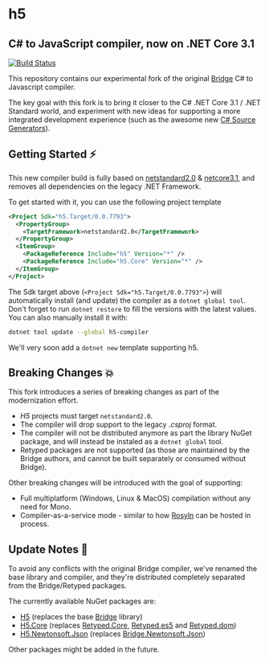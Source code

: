 #  h5

## C# to JavaScript compiler, now on .NET Core 3.1 

[![Build Status](https://dev.azure.com/curiosity-ai/mosaik/_apis/build/status/h5-compiler?branchName=master)](https://dev.azure.com/curiosity-ai/mosaik/_build/latest?definitionId=38&branchName=master)

This repository contains our experimental fork of the original [Bridge](https://github.com/bridgedotnet/bridge) C# to Javascript compiler.

The key goal with this fork is to bring it closer to the C# .NET Core 3.1 / .NET Standard world, and experiment with new ideas for supporting a more integrated development experience (such as the awesome new [C# Source Generators](https://devblogs.microsoft.com/dotnet/introducing-c-source-generators/)).

##  Getting Started ⚡

This new compiler build is fully based on [netstandard2.0](https://github.com/curiosity-ai/h5/blob/master/H5/H5/H5.csproj) & [netcore3.1](https://github.com/curiosity-ai/h5/blob/master/H5/Compiler/Builder/H5.Builder.csproj), and removes all dependencies on the legacy .NET Framework.

To get started with it, you can use the following project template  

````xml
<Project Sdk="h5.Target/0.0.7793">
  <PropertyGroup>
    <TargetFramework>netstandard2.0</TargetFramework>
  </PropertyGroup>
  <ItemGroup>
    <PackageReference Include="h5" Version="*" />
    <PackageReference Include="h5.Core" Version="*" />
  </ItemGroup>
</Project>
````

The Sdk target above (``<Project Sdk="h5.Target/0.0.7793">``) will automatically install (and update) the compiler as a ``dotnet global tool``. Don't forget to run ``dotnet restore`` to fill the versions with the latest values. You can also manually install it with:

````bash
dotnet tool update --global h5-compiler
````

We'll very soon add a `dotnet new` template supporting h5.

##  Breaking Changes 💥

This fork introduces a series of breaking changes as part of the modernization effort. 
- *H5* projects must target ``netstandard2.0``.
- The compiler will drop support to the legacy *.csproj* format.
- The compiler will not be distributed anymore as part the library NuGet package, and will instead be instaled as a ``dotnet global`` tool.
- Retyped packages are not supported (as those are maintained by the Bridge authors, and cannot be built separately or consumed without Bridge).

Other breaking changes will be introduced with the goal of supporting:
- Full multiplatform (Windows, Linux & MacOS) compilation without any need for Mono.
- Compiler-as-a-service mode - similar to how [Rosyln](https://github.com/dotnet/roslyn) can be hosted in process.

##  Update Notes 📑

To avoid any conflicts with the original Bridge compiler, we've renamed the base library and compiler, and they're distributed completely separated from the Bridge/Retyped packages.

The currently available NuGet packages are:
- [H5](https://www.nuget.org/packages/h5/) (replaces the base [Bridge](https://www.nuget.org/packages/Bridge/) library) 
- [H5.Core](https://www.nuget.org/packages/h5.core) (replaces [Retyped.Core](https://www.nuget.org/packages/Retyped.Core/), [Retyped.es5](https://www.nuget.org/packages/Retyped.es5/) and [Retyped.dom](https://www.nuget.org/packages/Retyped.dom/))
- [H5.Newtonsoft.Json](https://www.nuget.org/packages/h5.Newtonsoft.Json/) (replaces [Bridge.Newtonsoft.Json](https://www.nuget.org/packages/Bridge.Newtonsoft.Json/))

Other packages might be added in the future.
